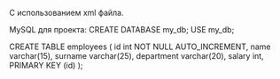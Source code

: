 С использованием xml файла.



MySQL для проекта:
CREATE DATABASE  my_db;
USE my_db;

CREATE TABLE employees (
  id int NOT NULL AUTO_INCREMENT,
  name varchar(15),
  surname varchar(25),
  department varchar(20),
  salary int,
  PRIMARY KEY (id)
);
